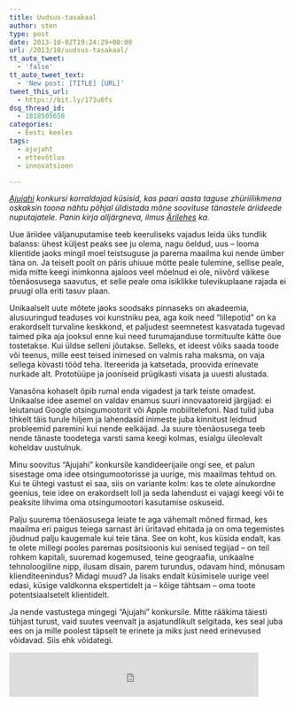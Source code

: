 ```yaml
---
title: Uudsus-tasakaal
author: sten
type: post
date: 2013-10-02T19:24:29+00:00
url: /2013/10/uudsus-tasakaal/
tt_auto_tweet:
  - 'false'
tt_auto_tweet_text:
  - 'New post: [TITLE] [URL]'
tweet_this_url:
  - https://bit.ly/173u0fs
dsq_thread_id:
  - 1818505658
categories:
  - Eesti keeles
tags:
  - ajujaht
  - ettevõtlus
  - innovatsioon

---
```

_<span itemprop="description"><a href="http://www.ajujaht.ee/">Ajujahi</a> konkursi korraldajad küsisid, kas paari aasta taguse zhüriiliikmena oskaksin toona nähtu põhjal üldistada mõne soovituse tänastele äriideede nuputajatele. Panin kirja alljärgneva, ilmus <a href="http://arileht.delfi.ee/news/ajujaht/sten-tamkivi-uudsus-tasakaal-ehk-kuidas-uue-ariideega-voita.d?id=66812791">Ärilehes</a> ka.</span>_

<!--more-->

<span itemprop="description">Uue äriidee väljanuputamise teeb keeruliseks vajadus leida üks tundlik balanss: ühest küljest peaks see ju olema, nagu öeldud, uus &#8211; looma klientide jaoks mingil moel teistsuguse ja parema maailma kui nende ümber täna on. Ja teiselt poolt on päris uhiuue mõtte peale tulemine, sellise peale, mida mitte keegi inimkonna ajaloos veel mõelnud ei ole, niivõrd väikese tõenäosusega saavutus, et selle peale oma isiklikke tulevikuplaane rajada ei pruugi olla eriti tasuv plaan.</span>

Unikaalselt uute mõtete jaoks soodsaks pinnaseks on akadeemia, alusuuringud teaduses voi kunstniku pea, aga koik need &#8220;lillepotid&#8221; on ka erakordselt turvaline keskkond, et paljudest seemnetest kasvatada tugevad taimed pika aja jooksul enne kui need turumajanduse tormituulte kätte õue tostetakse. Kui üldse selleni jõutakse. Selleks, et ideest võiks saada toode või teenus, mille eest teised inimesed on valmis raha maksma, on vaja sellega kõvasti tööd teha. Itereerida ja katsetada, proovida erinevate nurkade alt. Prototüüpe ja jooniseid prügikasti visata ja uuesti alustada.

Vanasõna kohaselt õpib rumal enda vigadest ja tark teiste omadest. Unikaalse idee asemel on valdav enamus suuri innovaatoreid järgijad: ei leiutanud Google otsingumootorit või Apple mobiiltelefoni. Nad tulid juba tihkelt täis turule hiljem ja lahendasid inimeste juba kinnitust leidnud probleemid paremini kui nende eelkäijad. Ja suure tõenäosusega teeb nende tänaste toodetega varsti sama keegi kolmas, esialgu üleolevalt koheldav uustulnuk.

Minu soovitus &#8220;Ajujahi&#8221; konkursile kandideerijaile ongi see, et palun sisestage oma idee otsingumootorisse ja uurige, mis maailmas tehtud on. Kui te ühtegi vastust ei saa, siis on variante kolm: kas te olete ainukordne geenius, teie idee on erakordselt loll ja seda lahendust ei vajagi keegi või te peaksite lihvima oma otsingumootori kasutamise oskuseid.

Palju suurema tõenäosusega leiate te aga vähemalt mõned firmad, kes maailma eri paigus teiega sarnast äri üritavad ehitada ja on oma tegemistes jõudnud palju kaugemale kui teie täna. See on koht, kus küsida endalt, kas te olete millegi pooles paremas positsioonis kui senised tegijad &#8211; on teil rohkem kapitali, suuremad kogemused, teine geograafia, unikaalne tehnoloogiline nipp, ilusam disain, parem turundus, odavam hind, mõnusam klienditeenindus? Midagi muud? Ja lisaks endalt küsimisele uurige veel edasi, küsige valdkonna ekspertidelt ja &#8211; kõige tähtsam &#8211; oma toote potentsiaalsetelt klientidelt.

Ja nende vastustega mingegi &#8220;Ajujahi&#8221; konkursile. Mitte rääkima täiesti tühjast turust, vaid suutes veenvalt ja asjatundlikult selgitada, kes seal juba ees on ja mille poolest täpselt te erinete ja miks just need erinevused võidavad. Siis ehk võidategi.

<iframe src="http://www.facebook.com/plugins/like.php?href=http%3A%2F%2Fsten.tamkivi.com%2F2013%2F10%2Fuudsus-tasakaal%2F&layout=standard&show_faces=true&width=450&action=like&colorscheme=light&height=80" scrolling="no" frameborder="0" style="border:none; overflow:hidden; width:450px; height:80px;" allowTransparency="true"></iframe>